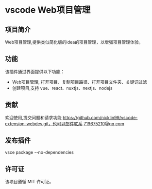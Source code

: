 # vscode Web项目管理

## 项目简介

Web项目管理,提供类似简化版的idea的项目管理，以增强项目管理体验。

## 功能

该插件通过界面提供以下功能：
- Web项目管理, 打开项目、复制项目路径、打开项目文件夹、关键词过滤
- 创建项目,支持 vue、react、nuxtjs、nextjs、nodejs

## 贡献

欢迎使用,提交问题和请求功能 https://github.com/nicklin99/vscode-extension-webdev.git，也可以邮件联系 719675210@qq.com

## 发布插件

vsce package --no-dependencies

## 许可证
该项目遵循 MIT 许可证。